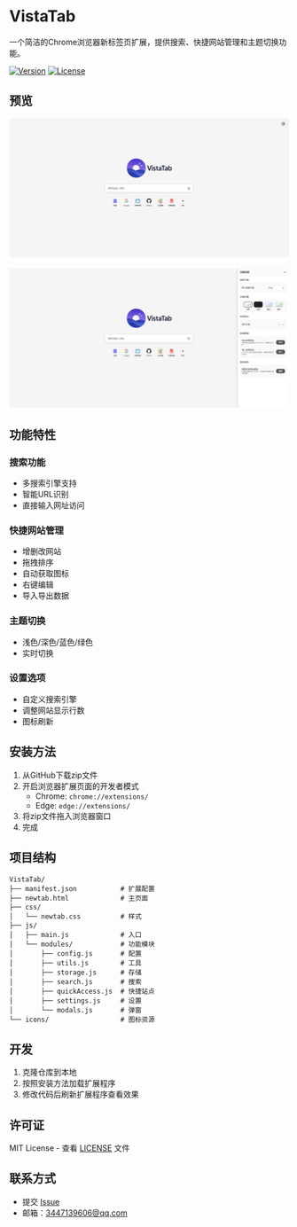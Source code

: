 # VistaTab

一个简洁的Chrome浏览器新标签页扩展，提供搜索、快捷网站管理和主题切换功能。

[![Version](https://img.shields.io/badge/version-1.0.0-blue.svg)](https://github.com/abcdream-Lary/VistaTab/releases)
[![License](https://img.shields.io/badge/license-MIT-green.svg)](https://github.com/abcdream-Lary/VistaTab/blob/main/LICENSE)

## 预览

<div align="center">
  <img src="Preview/Preview01.png" alt="VistaTab预览1" width="650px" />
  <br/><br/>
  <img src="Preview/Preview02.png" alt="VistaTab预览2" width="650px" />
</div>

## 功能特性

### 搜索功能
- 多搜索引擎支持
- 智能URL识别
- 直接输入网址访问

### 快捷网站管理
- 增删改网站
- 拖拽排序
- 自动获取图标
- 右键编辑
- 导入导出数据

### 主题切换
- 浅色/深色/蓝色/绿色
- 实时切换

### 设置选项
- 自定义搜索引擎
- 调整网站显示行数
- 图标刷新

## 安装方法

1. 从GitHub下载zip文件
2. 开启浏览器扩展页面的开发者模式
   - Chrome: `chrome://extensions/`
   - Edge: `edge://extensions/`
3. 将zip文件拖入浏览器窗口
4. 完成

## 项目结构

```
VistaTab/
├── manifest.json           # 扩展配置
├── newtab.html             # 主页面
├── css/
│   └── newtab.css          # 样式
├── js/
│   ├── main.js             # 入口
│   └── modules/            # 功能模块
│       ├── config.js       # 配置
│       ├── utils.js        # 工具
│       ├── storage.js      # 存储
│       ├── search.js       # 搜索
│       ├── quickAccess.js  # 快捷站点
│       ├── settings.js     # 设置
│       └── modals.js       # 弹窗
└── icons/                  # 图标资源
```

## 开发
1. 克隆仓库到本地
2. 按照安装方法加载扩展程序
3. 修改代码后刷新扩展程序查看效果

## 许可证
MIT License - 查看 [LICENSE](LICENSE) 文件

## 联系方式
- 提交 [Issue](https://github.com/abcdream-Lary/VistaTab/issues)
- 邮箱：3447139606@qq.com